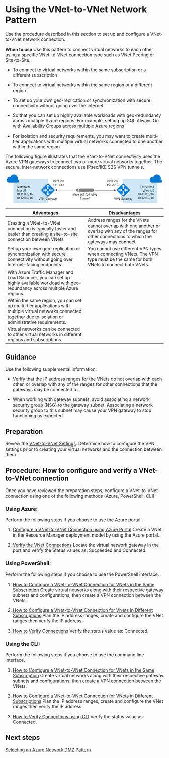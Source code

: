 # Using the VNet-to-VNet Network Pattern


Use the procedure described in this section to set up and configure a VNet-to-VNet network connection.


**When to use**
Use this pattern to connect virtual networks to each other using a specific VNet-to-VNet connection type such as VNet Peering or Site-to-Site.

  - To connect to virtual networks within the same subscription or a different subscription
	
  - To connect to virtual networks within the same region or a different region
	
  - To set up your own geo-replication or synchronization with secure connectivity without going over the internet
	
  - So that you can set up highly available workloads with geo-redundancy across multiple Azure regions. For example, setting up SQL Always On with Availability Groups across multiple Azure regions
	
  - For isolation and security requirements, you may want to create multi-tier applications with multiple virtual networks connected to one another within the same region


The following figure illustrates that the VNet-to-VNet connectivity uses the Azure VPN gateways to connect two or more virtual networks together. The secure, inter-network connections use IPsec/IKE S2S VPN tunnels.




![VnettoVnet](https://github.com/alvarovitta/Azure-Networking/blob/master/images/vnettovnet.png)




|**Advantages** | **Disadvantages** |  
| -------------| -------------| 
| Creating a VNet-to-VNet connection is typically faster and easier than creating a site-to-site connection between VNets |Address ranges for the VNets cannot overlap with one another or overlap with any of the ranges for other connections to which the gateways may connect.|
| Set up your own geo-replication or synchronization with secure connectivity without going over Internet-facing endpoints  | You cannot use different VPN types when connecting VNets. The VPN type must be the same for both VNets to connect both VNets. |
| With Azure Traffic Manager and Load Balancer, you can set up highly available workload with geo-redundancy across multiple Azure regions.   | |
| Within the same region, you can set up multi-tier applications with multiple virtual networks connected together due to isolation or administrative requirements.   ||
| Virtual networks can be connected to other virtual networks in different regions and subscriptions   |  |



## Guidance
Use the following supplemental information:

  - Verify that the IP address ranges for the VNets do not overlap with each other, or overlap with any of the ranges for other connections that the gateways may be connected to.

  - When working with gateway subnets, avoid associating a network security group (NSG) to the gateway subnet. Associating a network security group to this subnet may cause your VPN gateway to stop functioning as expected. 



## Preparation
Review the [VNet-to-VNet Settings](https://docs.microsoft.com/en-us/azure/vpn-gateway/vpn-gateway-howto-vnet-vnet-resource-manager-portal#values). Determine how to configure the VPN settings prior to creating your virtual networks and the connection between them.



## Procedure:  How to configure and verify a VNet-to-VNet connection

Once you have reviewed the preparation steps, configure a VNet-to-VNet connection using one of the following methods (Azure, PowerShell, CLI):

### Using Azure:
Perform the following steps if you choose to use the Azure portal.

1. [Configure a VNet-to-VNet Connection using Azure Portal](https://docs.microsoft.com/en-us/azure/vpn-gateway/vpn-gateway-howto-vnet-vnet-resource-manager-portal#CreatVNet) 
   Create a VNet in the Resource Manager deployment model by using the Azure portal.
	
2. [Verify the VNet Connections](https://docs.microsoft.com/en-us/azure/vpn-gateway/vpn-gateway-howto-vnet-vnet-resource-manager-portal#VerifyConnection)
   Locate the virtual network gateway in the port and verify the Status values as: Succeeded and Connected. 


### Using PowerShell:
Perform the following steps if you choose to use the PowerShell interface.

1. [How to Configure a VNet-to-VNet Connection for VNets in the Same Subscription](https://docs.microsoft.com/en-us/azure/vpn-gateway/vpn-gateway-vnet-vnet-rm-ps#samesub) 
   Create virtual networks along with their respective gateway subnets and configurations, then create a VPN connection between the        VNets.

2. [How to Configure a VNet-to-VNet Connection for VNets in Different Subscriptions](https://docs.microsoft.com/en-us/azure/vpn-gateway/vpn-gateway-vnet-vnet-rm-ps#difsub) 
   Plan the IP address ranges, create and configure the VNet  ranges then verify the IP address.
	
3. [How to Verify Connections](https://docs.microsoft.com/en-us/azure/vpn-gateway/vpn-gateway-vnet-vnet-rm-ps#verify)
   Verify the status value as: Connected. 
	

### Using the CLI:
Perform the following steps if you choose to use the command line interface.

1. [How to Configure a VNet-to-VNet Connection for VNets in the Same Subscription](https://docs.microsoft.com/en-us/azure/vpn-gateway/vpn-gateway-howto-vnet-vnet-cli#samesub) 
   Create virtual networks along with their respective gateway subnets and configurations, then create a VPN connection between the VNets.
	
2. [How to Configure a VNet-to-VNet Connection for VNets in Different Subscriptions](https://docs.microsoft.com/en-us/azure/vpn-gateway/vpn-gateway-howto-vnet-vnet-cli#difsub) 
   Plan the IP address ranges, create and configure the VNet  ranges then verify the IP address.
	
3. [How to Verify Connections using CLI](https://docs.microsoft.com/en-us/azure/vpn-gateway/vpn-gateway-howto-vnet-vnet-cli#verify)
   Verify the status value as: Connected.
	
	

## Next steps
[Selecting an Azure Network DMZ Pattern](3.4-Selecting-an-Azure-Network-DMZ-Pattern.md)

